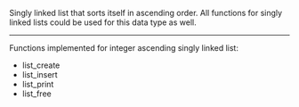 Singly linked list that sorts itself in ascending order. All functions for singly linked lists could
be used for this data type as well.

_________________________________

Functions implemented for integer ascending singly linked list:

-   list_create
-   list_insert
-   list_print
-   list_free